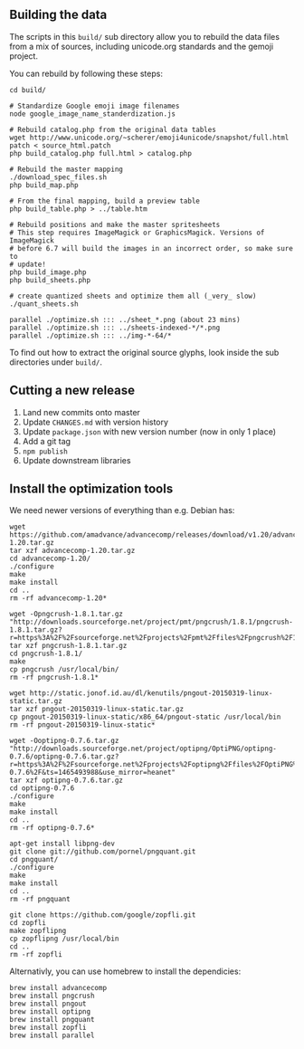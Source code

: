 ## Building the data

The scripts in this `build/` sub directory allow you to rebuild the data files
from a mix of sources, including unicode.org standards and the gemoji project.

You can rebuild by following these steps:

	cd build/

    # Standardize Google emoji image filenames
    node google_image_name_standerdization.js

	# Rebuild catalog.php from the original data tables
	wget http://www.unicode.org/~scherer/emoji4unicode/snapshot/full.html
	patch < source_html.patch
	php build_catalog.php full.html > catalog.php

	# Rebuild the master mapping
	./download_spec_files.sh
	php build_map.php

	# From the final mapping, build a preview table
	php build_table.php > ../table.htm

	# Rebuild positions and make the master spritesheets
	# This step requires ImageMagick or GraphicsMagick. Versions of ImageMagick
	# before 6.7 will build the images in an incorrect order, so make sure to
	# update!
	php build_image.php
	php build_sheets.php

	# create quantized sheets and optimize them all (_very_ slow)
	./quant_sheets.sh

	parallel ./optimize.sh ::: ../sheet_*.png (about 23 mins)
	parallel ./optimize.sh ::: ../sheets-indexed-*/*.png
	parallel ./optimize.sh ::: ../img-*-64/*


To find out how to extract the original source glyphs, look inside the sub
directories under `build/`.


## Cutting a new release

1. Land new commits onto master
2. Update `CHANGES.md` with version history
3. Update `package.json` with new version number (now in only 1 place)
4. Add a git tag
5. `npm publish`
6. Update downstream libraries


## Install the optimization tools

We need newer versions of everything than e.g. Debian has:

    wget https://github.com/amadvance/advancecomp/releases/download/v1.20/advancecomp-1.20.tar.gz
    tar xzf advancecomp-1.20.tar.gz
    cd advancecomp-1.20/
    ./configure
    make
    make install
    cd ..
    rm -rf advancecomp-1.20*

    wget -Opngcrush-1.8.1.tar.gz "http://downloads.sourceforge.net/project/pmt/pngcrush/1.8.1/pngcrush-1.8.1.tar.gz?r=https%3A%2F%2Fsourceforge.net%2Fprojects%2Fpmt%2Ffiles%2Fpngcrush%2F1.8.1%2F&ts=1465432592&use_mirror=tenet"
    tar xzf pngcrush-1.8.1.tar.gz
    cd pngcrush-1.8.1/
    make
    cp pngcrush /usr/local/bin/
    rm -rf pngcrush-1.8.1*

    wget http://static.jonof.id.au/dl/kenutils/pngout-20150319-linux-static.tar.gz
    tar xzf pngout-20150319-linux-static.tar.gz
    cp pngout-20150319-linux-static/x86_64/pngout-static /usr/local/bin
    rm -rf pngout-20150319-linux-static*

    wget -Ooptipng-0.7.6.tar.gz "http://downloads.sourceforge.net/project/optipng/OptiPNG/optipng-0.7.6/optipng-0.7.6.tar.gz?r=https%3A%2F%2Fsourceforge.net%2Fprojects%2Foptipng%2Ffiles%2FOptiPNG%2Foptipng-0.7.6%2F&ts=1465493988&use_mirror=heanet"
    tar xzf optipng-0.7.6.tar.gz
    cd optipng-0.7.6
    ./configure
    make
    make install
    cd ..
    rm -rf optipng-0.7.6*

    apt-get install libpng-dev
    git clone git://github.com/pornel/pngquant.git
    cd pngquant/
    ./configure
    make
    make install
    cd ..
    rm -rf pngquant

    git clone https://github.com/google/zopfli.git
    cd zopfli
    make zopflipng
    cp zopflipng /usr/local/bin
    cd ..
    rm -rf zopfli

Alternativly, you can use homebrew to install the dependicies:

    brew install advancecomp
    brew install pngcrush
    brew install pngout
    brew install optipng
    brew install pngquant
    brew install zopfli
    brew install parallel
